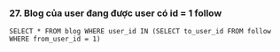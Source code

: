 ### 27. Blog của user đang được user có id = 1 follow
```mysql
SELECT * FROM blog WHERE user_id IN (SELECT to_user_id FROM follow WHERE from_user_id = 1)
```